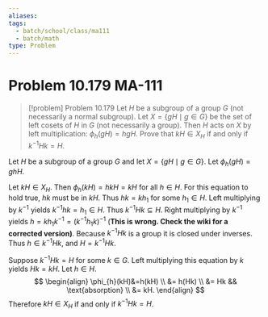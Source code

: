 ```yaml
---
aliases: 
tags:
  - batch/school/class/ma111
  - batch/math
type: Problem
---
```

# Problem 10.179 MA-111

> [!problem] Problem 10.179
> Let $H$ be a subgroup of a group $G$ (not necessarily a normal subgroup). Let $X=\{ gH \mid g \in G \}$ be the set of left cosets of $H$ in $G$ (not necessarily a group). Then $H$ acts on $X$ by left multiplication: $\phi_{h}(gH)=hgH$. Prove that $kH \in X_{H}$ if and only if $k^{-1}Hk=H$.

Let $H$ be a subgroup of a group $G$ and let $X=\{ gH \mid g \in G \}$. Let $\phi_{h}(gH)=ghH$.

Let $kH \in X_{H}$. Then $\phi_{h}(kH)=hkH=kH$ for all $h \in H$. For this equation to hold true, $hk$ must be in $kH$. Thus $hk=kh_{1}$ for some $h_{1} \in H$. Left multiplying by $k^{-1}$ yields $k^{-1}hk = h_{1} \in H$. Thus $k^{-1}Hk\subseteq H$. Right multiplying by $k^{-1}$ yields $h=kh_{1}k^{-1}=(k^{-1}h_{1}k)^{-1}$ (**This is wrong. Check the wiki for a corrected version)**. Because $k^{-1}Hk$ is a group it is closed under inverses. Thus $h \in k^{-1}Hk$, and $H=k^{-1}Hk$.

Suppose $k^{-1}Hk=H$ for some $k \in G$. Left multiplying this equation by $k$ yields $Hk=kH.$ Let $h \in H$. 
$$
\begin{align}
\phi_{h}(kH)&=h(kH) \\
&= h(Hk) \\
&= Hk && \text{absorption} \\
&= kH.
\end{align}
$$
Therefore $kH \in X_{H}$ if and only if $k^{-1}Hk=H$.
